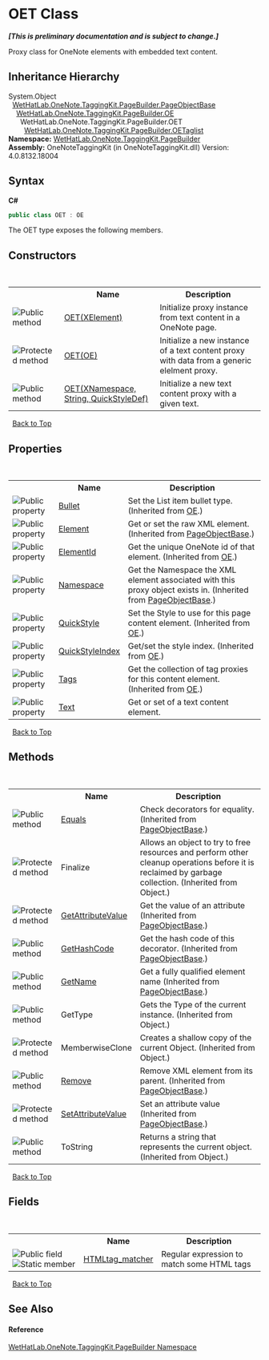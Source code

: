 # OET Class
 _**\[This is preliminary documentation and is subject to change.\]**_

Proxy class for OneNote elements with embedded text content.


## Inheritance Hierarchy
System.Object<br />&nbsp;&nbsp;<a href="10522ffc-023c-fe2b-d07f-22ef617cb6f6">WetHatLab.OneNote.TaggingKit.PageBuilder.PageObjectBase</a><br />&nbsp;&nbsp;&nbsp;&nbsp;<a href="6d00c7e2-1ce9-f79b-727b-125206c5880d">WetHatLab.OneNote.TaggingKit.PageBuilder.OE</a><br />&nbsp;&nbsp;&nbsp;&nbsp;&nbsp;&nbsp;WetHatLab.OneNote.TaggingKit.PageBuilder.OET<br />&nbsp;&nbsp;&nbsp;&nbsp;&nbsp;&nbsp;&nbsp;&nbsp;<a href="68ea1245-9f39-262e-aee9-db202bc62d55">WetHatLab.OneNote.TaggingKit.PageBuilder.OETaglist</a><br />
**Namespace:**&nbsp;<a href="56352230-71f2-f4b7-63a8-983965663af5">WetHatLab.OneNote.TaggingKit.PageBuilder</a><br />**Assembly:**&nbsp;OneNoteTaggingKit (in OneNoteTaggingKit.dll) Version: 4.0.8132.18004

## Syntax

**C#**<br />
``` C#
public class OET : OE
```

The OET type exposes the following members.


## Constructors
&nbsp;<table><tr><th></th><th>Name</th><th>Description</th></tr><tr><td>![Public method](media/pubmethod.gif "Public method")</td><td><a href="2b4ba1a0-2b39-7655-21e5-7daba956fd88">OET(XElement)</a></td><td>
Initialize proxy instance from text content in a OneNote page.</td></tr><tr><td>![Protected method](media/protmethod.gif "Protected method")</td><td><a href="19b2f12b-10ee-eaac-86ea-660a266b68c6">OET(OE)</a></td><td>
Initialize a new instance of a text content proxy with data from a generic elelment proxy.</td></tr><tr><td>![Public method](media/pubmethod.gif "Public method")</td><td><a href="77c6bbdf-c637-2c11-40f2-ddf418aa6a03">OET(XNamespace, String, QuickStyleDef)</a></td><td>
Initialize a new text content proxy with a given text.</td></tr></table>&nbsp;
<a href="#oet-class">Back to Top</a>

## Properties
&nbsp;<table><tr><th></th><th>Name</th><th>Description</th></tr><tr><td>![Public property](media/pubproperty.gif "Public property")</td><td><a href="684786af-8da5-2941-5b22-791fde8c4ba8">Bullet</a></td><td>
Set the List item bullet type.
 (Inherited from <a href="6d00c7e2-1ce9-f79b-727b-125206c5880d">OE</a>.)</td></tr><tr><td>![Public property](media/pubproperty.gif "Public property")</td><td><a href="b1355277-06a2-7c7b-8423-2a3d979b9e32">Element</a></td><td>
Get or set the raw XML element.
 (Inherited from <a href="10522ffc-023c-fe2b-d07f-22ef617cb6f6">PageObjectBase</a>.)</td></tr><tr><td>![Public property](media/pubproperty.gif "Public property")</td><td><a href="c642ef8a-926c-31ee-2435-57ed5f79704d">ElementId</a></td><td>
Get the unique OneNote id of that element.
 (Inherited from <a href="6d00c7e2-1ce9-f79b-727b-125206c5880d">OE</a>.)</td></tr><tr><td>![Public property](media/pubproperty.gif "Public property")</td><td><a href="f3e4f694-8098-5550-71ff-8ae66afd9f7a">Namespace</a></td><td>
Get the Namespace the XML element associated with this proxy object exists in.
 (Inherited from <a href="10522ffc-023c-fe2b-d07f-22ef617cb6f6">PageObjectBase</a>.)</td></tr><tr><td>![Public property](media/pubproperty.gif "Public property")</td><td><a href="5aa383d0-c17e-a4af-a1e3-d3ab316e8eb3">QuickStyle</a></td><td>
Set the Style to use for this page content element.
 (Inherited from <a href="6d00c7e2-1ce9-f79b-727b-125206c5880d">OE</a>.)</td></tr><tr><td>![Public property](media/pubproperty.gif "Public property")</td><td><a href="d660396e-7f91-2624-8926-b2c0eafd8a3f">QuickStyleIndex</a></td><td>
Get/set the style index.
 (Inherited from <a href="6d00c7e2-1ce9-f79b-727b-125206c5880d">OE</a>.)</td></tr><tr><td>![Public property](media/pubproperty.gif "Public property")</td><td><a href="30400e12-185f-9366-726e-209db1c1c214">Tags</a></td><td>
Get the collection of tag proxies for this content element.
 (Inherited from <a href="6d00c7e2-1ce9-f79b-727b-125206c5880d">OE</a>.)</td></tr><tr><td>![Public property](media/pubproperty.gif "Public property")</td><td><a href="f10d0d88-ea59-e877-f5af-e9e4d802dd2c">Text</a></td><td>
Get or set of a text content element.</td></tr></table>&nbsp;
<a href="#oet-class">Back to Top</a>

## Methods
&nbsp;<table><tr><th></th><th>Name</th><th>Description</th></tr><tr><td>![Public method](media/pubmethod.gif "Public method")</td><td><a href="febd286e-b95d-3257-ffed-d2b4475144e4">Equals</a></td><td>
Check decorators for equality.
 (Inherited from <a href="10522ffc-023c-fe2b-d07f-22ef617cb6f6">PageObjectBase</a>.)</td></tr><tr><td>![Protected method](media/protmethod.gif "Protected method")</td><td>Finalize</td><td>
Allows an object to try to free resources and perform other cleanup operations before it is reclaimed by garbage collection.
 (Inherited from Object.)</td></tr><tr><td>![Protected method](media/protmethod.gif "Protected method")</td><td><a href="4d9c0f69-ca27-d06d-850a-46da816f98ab">GetAttributeValue</a></td><td>
Get the value of an attribute
 (Inherited from <a href="10522ffc-023c-fe2b-d07f-22ef617cb6f6">PageObjectBase</a>.)</td></tr><tr><td>![Public method](media/pubmethod.gif "Public method")</td><td><a href="ebe970b7-5320-4551-378d-7958ca5e66fd">GetHashCode</a></td><td>
Get the hash code of this decorator.
 (Inherited from <a href="10522ffc-023c-fe2b-d07f-22ef617cb6f6">PageObjectBase</a>.)</td></tr><tr><td>![Public method](media/pubmethod.gif "Public method")</td><td><a href="24d1c39f-0f88-8c79-394d-4fc20eaacccb">GetName</a></td><td>
Get a fully qualified element name
 (Inherited from <a href="10522ffc-023c-fe2b-d07f-22ef617cb6f6">PageObjectBase</a>.)</td></tr><tr><td>![Public method](media/pubmethod.gif "Public method")</td><td>GetType</td><td>
Gets the Type of the current instance.
 (Inherited from Object.)</td></tr><tr><td>![Protected method](media/protmethod.gif "Protected method")</td><td>MemberwiseClone</td><td>
Creates a shallow copy of the current Object.
 (Inherited from Object.)</td></tr><tr><td>![Public method](media/pubmethod.gif "Public method")</td><td><a href="038c07b4-81ab-47d2-e16c-516917687b3a">Remove</a></td><td>
Remove XML element from its parent.
 (Inherited from <a href="10522ffc-023c-fe2b-d07f-22ef617cb6f6">PageObjectBase</a>.)</td></tr><tr><td>![Protected method](media/protmethod.gif "Protected method")</td><td><a href="77d51981-a0cd-15e4-5ea7-0f1dc3d61657">SetAttributeValue</a></td><td>
Set an attribute value
 (Inherited from <a href="10522ffc-023c-fe2b-d07f-22ef617cb6f6">PageObjectBase</a>.)</td></tr><tr><td>![Public method](media/pubmethod.gif "Public method")</td><td>ToString</td><td>
Returns a string that represents the current object.
 (Inherited from Object.)</td></tr></table>&nbsp;
<a href="#oet-class">Back to Top</a>

## Fields
&nbsp;<table><tr><th></th><th>Name</th><th>Description</th></tr><tr><td>![Public field](media/pubfield.gif "Public field")![Static member](media/static.gif "Static member")</td><td><a href="fedaf6b4-57c2-0a3d-2de8-5ca5bd720a0f">HTMLtag_matcher</a></td><td>
Regular expression to match some HTML tags</td></tr></table>&nbsp;
<a href="#oet-class">Back to Top</a>

## See Also


#### Reference
<a href="56352230-71f2-f4b7-63a8-983965663af5">WetHatLab.OneNote.TaggingKit.PageBuilder Namespace</a><br />
